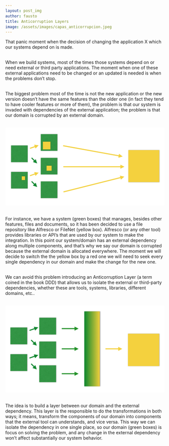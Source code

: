```yaml
---
layout: post_img
author: fausto
title: Anticorruption Layers
image: /assets/images/capas_anticorrupcion.jpeg
---
```

That panic moment when the decision of changing the application X which our systems depend on is made.
<br/><br/>

When we build systems, most of the times those systems depend on or need external or third party applications. The moment when one of these external applications need to be changed or an updated is needed is when the problems don’t stop.<br/><br/>

The biggest problem most of the time is not the new application or the new version doesn’t have the same features than the older one (in fact they tend to have cooler features or more of them), the problem is that our system is invaded with dependencies of the external application; the problem is that our domain is corrupted by an external domain.<br/><br/>

![Figure 1](/assets/images/figure2_capas.jpg)<br/><br/>

For instance, we have a system (green boxes) that manages, besides other features, files and documents, so it has been decided to use a file repository like Alfresco or FileNet (yellow box). Alfresco (or any other tool) provides libraries or API’s that are used by our system to make the integration. In this point our system/domain has an external dependency along multiple components, and that’s why we say our domain is corrupted because the external domain is allocated everywhere. The moment we will decide to switch the the yellow box by a red one we will need to seek every single dependency in our domain and make the change for the new one.<br/><br/>

We can avoid this problem introducing an Anticorruption Layer (a term coined in the book DDD) that allows us to isolate the external or third-party dependencies, whether these are tools, systems, libraries, different domains, etc..<br/><br/>


![Figure 1](/assets/images/figure3_capas.jpg)<br/><br/>

The idea is to build a layer between our domain and the external dependency. This layer is the responsible to do the transformations in both ways; it means, transform the components of our domain into components that the external tool can understands, and vice versa. This way we can isolate the dependency in one single place, so our domain (green boxes) is focus on solving the problem, and any change in the external dependency won’t affect substantially our system behavior.